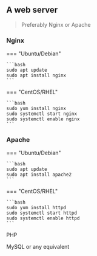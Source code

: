 ## **A web server**

> Preferably Nginx or Apache

### **Nginx**

=== "Ubuntu/Debian"

    ```bash
    sudo apt update
    sudo apt install nginx
    ```

=== "CentOS/RHEL"

    ```bash
    sudo yum install nginx
    sudo systemctl start nginx
    sudo systemctl enable nginx
    ```

### **Apache**

=== "Ubuntu/Debian"

    ```bash
    sudo apt update
    sudo apt install apache2
    ```

=== "CentOS/RHEL"

    ```bash
    sudo yum install httpd
    sudo systemctl start httpd
    sudo systemctl enable httpd
    ```

PHP

MySQL or any equivalent
